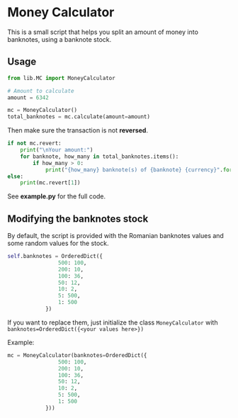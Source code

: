 # Money Calculator #
This is a small script that helps you split an amount of money into banknotes, using a banknote stock.


## Usage ##

```python
from lib.MC import MoneyCalculator

# Amount to calculate
amount = 6342

mc = MoneyCalculator()
total_banknotes = mc.calculate(amount=amount)
```

Then make sure the transaction is not **reversed**.

```python
if not mc.revert:
    print("\nYour amount:")
    for banknote, how_many in total_banknotes.items():
        if how_many > 0:
            print("{how_many} banknote(s) of {banknote} {currency}".format(how_many=how_many, banknote=banknote, currency=mc.currency))
else:
    print(mc.revert[1])
```

See **example.py** for the full code.


## Modifying the banknotes stock ##

By default, the script is provided with the Romanian banknotes values and some random values for the stock.

```python
self.banknotes = OrderedDict({
                500: 100,
                200: 10,
                100: 36,
                50: 12,
                10: 2,
                5: 500,
                1: 500
            })
```

If you want to replace them, just initialize the class `MoneyCalculator` with `banknotes=OrderedDict({<your values here>})`

Example:
```python
mc = MoneyCalculator(banknotes=OrderedDict({
                500: 100,
                200: 10,
                100: 36,
                50: 12,
                10: 2,
                5: 500,
                1: 500
            }))
```